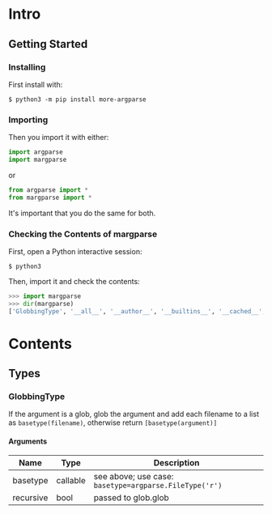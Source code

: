 # Intro
## Getting Started
### Installing
First install with:
``` shell
$ python3 -m pip install more-argparse
```
### Importing
Then you import it with either:
``` python
import argparse
import margparse
```
or
``` python
from argparse import *
from margparse import *
```
It's important that you do the same for both.
### Checking the Contents of margparse
First, open a Python interactive session:
``` shell
$ python3
```
Then, import it and check the contents:
``` python
>>> import margparse
>>> dir(margparse)
['GlobbingType', '__all__', '__author__', '__builtins__', '__cached__', '__doc__', '__file__', '__loader__', '__name__', '__package__', '__path__', '__spec__', '__version__', '_actions_all', '_types_all', 'actions', 'types']
```

# Contents
## Types
### GlobbingType
If the argument is a glob, glob the argument and add each filename to a list as `basetype(filename)`, otherwise return `[basetype(argument)]`

#### Arguments

Name    | Type    | Description
------- | ------- | -----------
basetype | callable | see above; use case: `basetype=argparse.FileType('r')`
recursive | bool | passed to glob.glob